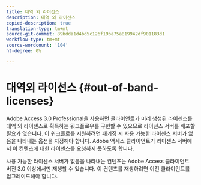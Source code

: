 ```yaml
---
title: 대역 외 라이선스
description: 대역 외 라이선스
copied-description: true
translation-type: tm+mt
source-git-commit: 89bdda1d4bd5c126f19ba75a819942df901183d1
workflow-type: tm+mt
source-wordcount: '104'
ht-degree: 0%

---
```



# 대역외 라이선스 {#out-of-band-licenses}

Adobe Access 3.0 Professional을 사용하면 클라이언트가 미리 생성된 라이센스를 대역 외 라이센스로 획득하는 워크플로우를 구현할 수 있으므로 라이선스 서버를 배포할 필요가 없습니다. 이 워크플로를 지원하려면 패키징 시 사용 가능한 라이센스 서버가 없음을 나타내는 옵션을 지정해야 합니다. Adobe 액세스 클라이언트가 라이센스 서버에서 이 컨텐츠에 대한 라이센스를 요청하지 못하도록 합니다.

사용 가능한 라이센스 서버가 없음을 나타내는 컨텐츠는 Adobe Access 클라이언트 버전 3.0 이상에서만 재생할 수 있습니다. 이 컨텐츠를 재생하려면 이전 클라이언트를 업그레이드해야 합니다.

